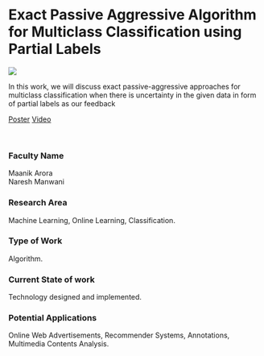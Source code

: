 # Exact Passive Aggressive Algorithm for Multiclass Classification using Partial Labels

![](https://i.imgur.com/rFGgi6x.png)

In this work, we will discuss exact passive-aggressive approaches for multiclass classification when there is uncertainty in the given data in form of partial labels as our feedback

[Poster](06.%20Exact%20Passive%20Aggressive%20Algorithm%20for%20Multiclass%20Classification%20using%20Partial%20Labels.pdf)
[Video](https://youtu.be/6yhVwPRlHQ8)

<br>


### Faculty Name

Maanik Arora<br>
Naresh Manwani


### Research Area

Machine Learning, Online Learning, Classification.


### Type of Work

Algorithm.


### Current State of work

Technology designed and implemented.


### Potential Applications

Online Web Advertisements, Recommender Systems, Annotations, Multimedia Contents Analysis.
